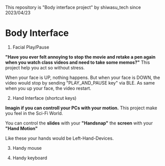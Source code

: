 This repository is "Body interface project" by shiwasu_tech since 2023/04/23

# Body Interface

1. Facial Play/Pause

**"Have you ever felt annoying to stop the movie and retake a pen again when you watch class videos and need to take some memos?"**
This project help you act so without stress.

When your face is UP, nothing happens. But when your face is DOWN, the video would stop by sending "PLAY_AND_PAUSE key" via BLE.
As same when you up your face, the video restart.


2. Hand Interface (shortcut keys)

**Imagin if you can controll your PCs with your motion.**
This project make you feel in the Sci-Fi World.

You can control 
the **slides** with your **"Handsnap"**
the **screen** with your **"Hand Motion"**

Like these your hands would be Left-Hand-Devices.

3. Handy mouse

4. Handy keyboard
